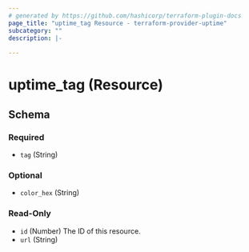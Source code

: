 ```yaml
---
# generated by https://github.com/hashicorp/terraform-plugin-docs
page_title: "uptime_tag Resource - terraform-provider-uptime"
subcategory: ""
description: |-
  
---
```


# uptime_tag (Resource)





<!-- schema generated by tfplugindocs -->
## Schema

### Required

- `tag` (String)

### Optional

- `color_hex` (String)

### Read-Only

- `id` (Number) The ID of this resource.
- `url` (String)


